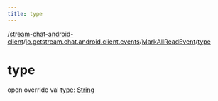 ```yaml
---
title: type
---
```

/[stream-chat-android-client](../../index.md)/[io.getstream.chat.android.client.events](../index.md)/[MarkAllReadEvent](index.md)/[type](type.md)  
  
  
  
# type  
open override val [type](type.md): [String](https://kotlinlang.org/api/latest/jvm/stdlib/kotlin/-string/index.html)
